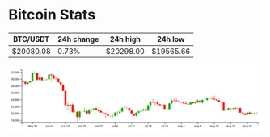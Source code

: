 # Bitcoin Stats

BTC/USDT|24h change|24h high|24h low|
|---|---|---|---|
|$20080.08|0.73%|$20298.00|$19565.66|

<img src="./chart.svg">
